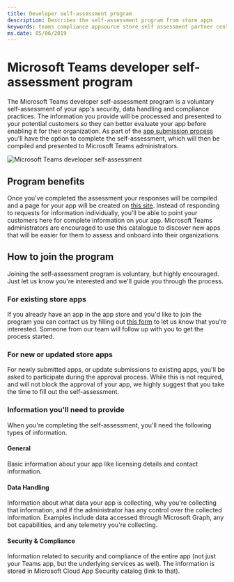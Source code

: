 ```yaml
---
title: Developer self-assessment program
description: Describes the self-assessment program from store apps
keywords: teams compliance appsource store self assessment partner center
ms.date: 05/06/2019
---
```


# Microsoft Teams developer self-assessment program

The Microsoft Teams developer self-assessment program is a voluntary self-assessment of your app's security, data handling and compliance practices. The information you provide will be processed and presented to your potential customers so they can better evaluate your app before enabling it for their organization. As part of the [app submission process](~/platform/publishing/apps-publish.md) you'll have the option to complete the self-assessment, which will then be compiled and presented to Microsoft Teams administrators.

![Microsoft Teams developer self-assessment](~/assets/images/self-assessment.png)

## Program benefits

Once you've completed the assessment your responses will be compiled and a page for your app will be created on [this site](/otherplace). Instead of responding to requests for information individually, you'll be able to point your customers here for complete information on your app. Microsoft Teams administrators are encouraged to use this catalogue to discover new apps that will be easier for them to assess and onboard into their organizations.

## How to join the program

Joining the self-assessment program is voluntary, but highly encouraged. Just let us know you're interested and we'll guide you through the process.

### For existing store apps

If you already have an app in the app store and you'd like to join the program you can contact us by filling out [this form](https://forms.office.com/Pages/ResponsePage.aspx?id=v4j5cvGGr0GRqy180BHbR3oKPRKv815GlRdzCCYPJGZUOUgzSUtFNU8yOFpYR0oyWElHVkxHODhQUyQlQCN0PWcu) to let us know that you're interested. Someone from our team will follow up with you to get the process started.

### For new or updated store apps

For newly submitted apps, or update submissions to existing apps, you'll be asked to participate during the approval process. While this is not required, and will not block the approval of your app, we highly suggest that you take the time to fill out the self-assessment.

### Information you'll need to provide

When you're completing the self-assessment, you'll need the following types of information.

#### General

Basic information about your app like licensing details and contact information.

#### Data Handling

Information about what data your app is collecting, why you're collecting that information, and if the administrator has any control over the collected information. Examples include data accessed through Microsoft Graph, any bot capabilities, and any telemetry you're collecting.

#### Security & Compliance

Information related to security and compliance of the entire app (not just your Teams app, but the underlying services as well). The information is stored in Microsoft Cloud App Security catalog (link to that).